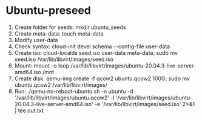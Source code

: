 # Ubuntu-preseed
1. Create folder for seeds: mkdir ubuntu_seeds
2. Create meta-data: touch meta-data
3. Modify user-data
4. Check syntax: cloud-init devel schema --config-file user-data
5. Create iso: cloud-localds seed.iso user-data meta-data; sudo mv seed.iso /var/lib/libvirt/images/seed.iso
6. Mount: mount -o loop /var/lib/libvirt/images/ubuntu-20.04.3-live-server-amd64.iso /mnt
7. Create disk: qemu-img create -f qcow2 ubuntu.qcow2 100G; sudo mv ubuntu.qcow2 /var/lib/libvirt/images/
8. Run: ./qemu-no-reboot-ubuntu.sh -n ubuntu -d '/var/lib/libvirt/images/ubuntu.qcow2' -l '/var/lib/libvirt/images/ubuntu-20.04.3-live-server-amd64.iso' -e '/var/lib/libvirt/images/seed.iso' 2>&1 | tee out.txt
